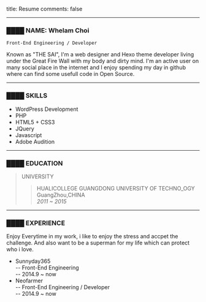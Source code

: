 title: Resume
comments: false

---

### ████ NAME: Whelam Choi ###
    Front-End Engineering / Developer
Known as "THE SAI", I'm a web designer and Hexo theme developer living under the Great Fire Wall with my body and dirty mind. I'm an active user on many social place in the internet and I enjoy spending my day in github where can find some usefull code in Open Source.

---

### ████ SKILLS ###

- WordPress Development 
- PHP
- HTML5 + CSS3
- JQuery
- Javascript
- Adobe Audition

---

### ████ EDUCATION ###

> UNIVERSITY
> > HUALICOLLEGE GUANGDONG UNIVERSITY OF TECHNO_OGY  
> GuangZhou,CHINA  
> *2011 ~ 2015*

---

### ████ EXPERIENCE ###

Enjoy Everytime in my work, i like to enjoy the stress and accpet the challenge. And also want to be a superman for my life which can protect who i love.

- Sunnyday365  
-- Front-End Engineering  
-- 2014.9 ~ now
- Neofarmer  
-- Front-End Engineering / Developer  
-- 2014.9 ~ now


